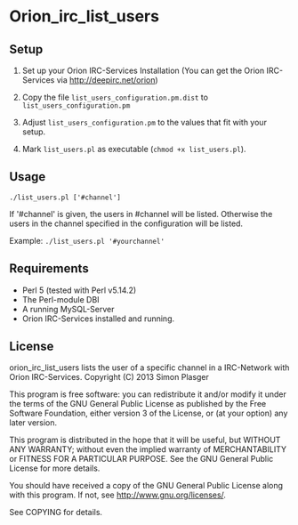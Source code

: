 Orion_irc_list_users
====================

Setup
-----

1. Set up your Orion IRC-Services Installation (You can get the Orion IRC-Services via http://deepirc.net/orion)

2. Copy the file `list_users_configuration.pm.dist` to `list_users_configuration.pm`

3. Adjust `list_users_configuration.pm` to the values that fit with your setup.

4. Mark `list_users.pl` as executable (`chmod +x list_users.pl`).

Usage
-----

`./list_users.pl ['#channel']`

If '#channel' is given, the users in #channel will be listed. Otherwise the users in the channel specified in the configuration will be listed.

Example: `./list_users.pl '#yourchannel'`

Requirements
------------

* Perl 5 (tested with Perl v5.14.2)
* The Perl-module DBI
* A running MySQL-Server
* Orion IRC-Services installed and running.

License
-------

orion_irc_list_users lists the user of a specific channel in a IRC-Network with Orion IRC-Services.
Copyright (C) 2013 Simon Plasger

This program is free software: you can redistribute it and/or modify
it under the terms of the GNU General Public License as published by
the Free Software Foundation, either version 3 of the License, or
(at your option) any later version.

This program is distributed in the hope that it will be useful,
but WITHOUT ANY WARRANTY; without even the implied warranty of
MERCHANTABILITY or FITNESS FOR A PARTICULAR PURPOSE.  See the
GNU General Public License for more details.

You should have received a copy of the GNU General Public License
along with this program.  If not, see <http://www.gnu.org/licenses/>.

See COPYING for details.
